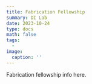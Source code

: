 ```yaml
---
title: Fabrication Fellowship
summary: DI Lab
date: 2023-10-24
type: docs
math: false
tags:
  - 
image:
  caption: ''
---
```


Fabrication fellowship info here.
